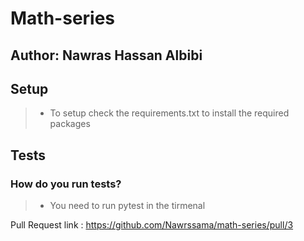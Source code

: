 # Math-series

## Author: Nawras Hassan Albibi

## Setup

> - To setup check the requirements.txt to install the required packages
## Tests

### How do you run tests?

> - You need to run pytest in the tirmenal

Pull Request link :  https://github.com/Nawrssama/math-series/pull/3
